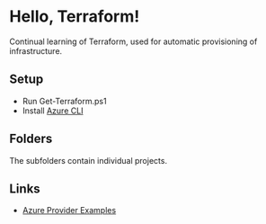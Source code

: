 # Hello, Terraform!

Continual learning of Terraform, used for automatic provisioning of infrastructure.

## Setup

- Run Get-Terraform.ps1
- Install [Azure CLI](https://docs.microsoft.com/en-us/cli/azure/install-azure-cli)

## Folders

The subfolders contain individual projects.

## Links

- [Azure Provider Examples](https://github.com/terraform-providers/terraform-provider-azurerm/tree/master/examples)

